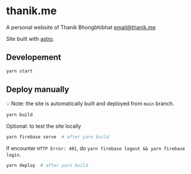 # thanik.me

A personal website of Thanik Bhongbhibhat <email@thanik.me>

Site built with [astro](https://astro.build/).

## Developement

```bash
yarn start
```

## Deploy manually

💡 Note: the site is automatically built and deployed from `main` branch.

```bash
yarn build
```

Optional: to test the site locally

```bash
yarn firebase serve  # after yarn build
```

If encounter `HTTP Error: 401`, do `yarn firebase logout && yarn firebase login`.

```bash
yarn deploy  # after yarn build
```
